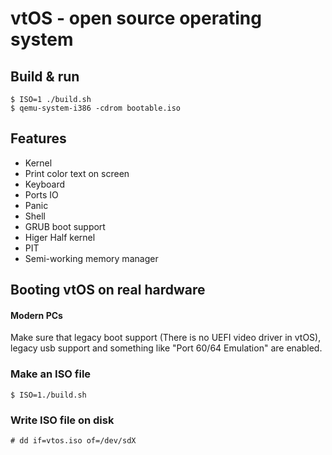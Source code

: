 # vtOS - open source operating system 

## Build & run
```
$ ISO=1 ./build.sh 
$ qemu-system-i386 -cdrom bootable.iso
```
## Features
*  Kernel
*  Print color text on screen
*  Keyboard 
*  Ports IO
*  Panic
*  Shell
*  GRUB boot support
*  Higer Half kernel
*  PIT
*  Semi-working memory manager

## Booting vtOS on real hardware

#### Modern PCs
Make sure that legacy boot support (There is no UEFI video driver in vtOS), legacy usb support and something like "Port 60/64 Emulation" are enabled.

### Make an ISO file
```
$ ISO=1./build.sh
```
### Write ISO file on disk
```
# dd if=vtos.iso of=/dev/sdX
```

